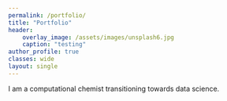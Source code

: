 ```yaml
---
permalink: /portfolio/
title: "Portfolio"
header:
    overlay_image: /assets/images/unsplash6.jpg
    caption: "testing"
author_profile: true
classes: wide
layout: single
---
```


I am a computational chemist transitioning towards data science. 
